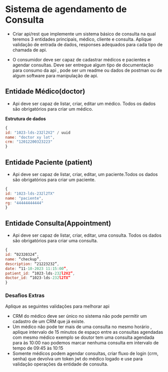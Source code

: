 # Sistema de agendamento de Consulta

- Criar api/rest que implemente um sistema básico de consulta na qual teremos 3 entidades principais, médico, cliente e consulta. Aplique validação de entrada de dados, responses adequados para cada tipo de chamada de api.

- O consumidor deve ser capaz de cadastrar médicos e pacientes e agendar consultas. Deve ser entregue algum tipo de documentação para consumo da api , pode ser um readme ou dados de postman ou de algum software para manipulação de api.

## Entidade Médico(doctor)

- Api deve ser capaz de listar, criar, editar um médico. Todos os dados são obrigatórios para criar um médico.

**Estrutura de dados**

```js
{
id: "1023-lds-232l2V2" / uuid
name: "doctor xy lot",
crm: "12012200323223"
}
```

## Entidade Paciente (patient)

- Api deve ser capaz de listar, criar, editar, um paciente.Todos os dados são obrigatórios para criar um paciente.

```js
{
id: "1023-lds-232l2TX"
name: "paciente",
rg: "44444444444"
}
```

## Entidade Consulta(Appointment)

- Api deve ser capaz de listar, criar, editar, uma consulta. Todos os dados são obrigatórios para criar uma consulta.

```js
{
id: “02320324”,
name: “checkup”,
description: “21223232”,
date: “11-10-2023 11:15:00”,
patient_id: “1023-lds-232l2V2”,
doctor_id: “1023-lds-232l2TX”
}
```

### Desafios Extras

Aplique as seguintes validações para melhorar api

- CRM do médico deve ser único no sistema não pode permitir um cadastro de um CRM que já existe.
- Um médico não pode ter mais de uma consulta no mesmo horário , aplique intervalo de 15 minutos de espaço entre as consultas agendadas com mesmo médico exemplo se doutor tem uma consulta agendada para às 10:00 nao podemos marcar nenhuma consulta em intervalo de tempo de 09:45 às 10:15
- Somente médicos podem agendar consultas, criar fluxo de login (crm, senha) que devolva um token jwt do médico logado e use para validação operações da entidade de consulta.
